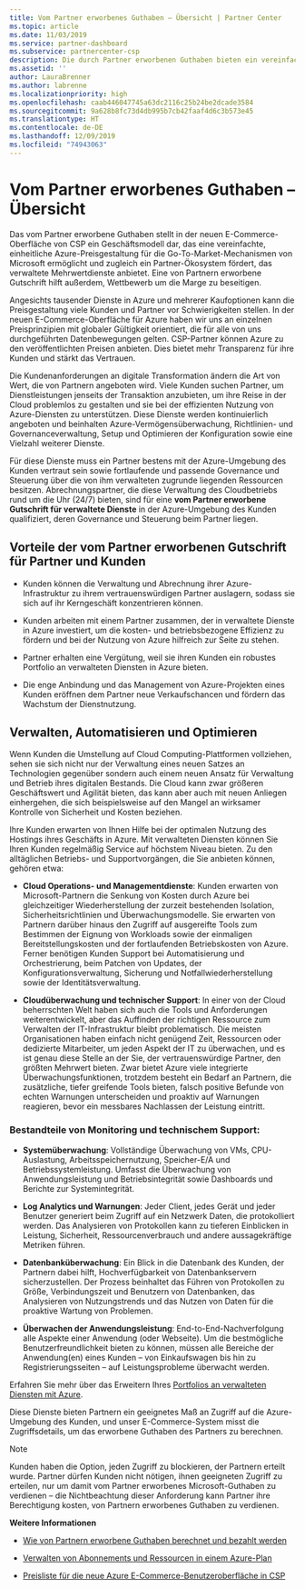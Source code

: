 ```yaml
---
title: Vom Partner erworbenes Guthaben – Übersicht | Partner Center
ms.topic: article
ms.date: 11/03/2019
ms.service: partner-dashboard
ms.subservice: partnercenter-csp
description: Die durch Partner erworbenen Guthaben bieten ein vereinfachtes einheitliches Azure-Preismodell, verwaltete Mehrwertdienste und die Möglichkeit, dem Margendruck zu entgehen.
ms.assetid: ''
author: LauraBrenner
ms.author: labrenne
ms.localizationpriority: high
ms.openlocfilehash: caab446047745a63dc2116c25b24be2dcade3584
ms.sourcegitcommit: 9a628b8fc73d4db995b7cb42faaf4d6c3b573e45
ms.translationtype: HT
ms.contentlocale: de-DE
ms.lasthandoff: 12/09/2019
ms.locfileid: "74943063"
---
```

# <a name="partner-earned-credit---overview"></a>Vom Partner erworbenes Guthaben – Übersicht

Das vom Partner erworbene Guthaben stellt in der neuen E-Commerce-Oberfläche von CSP ein Geschäftsmodell dar, das eine vereinfachte, einheitliche Azure-Preisgestaltung für die Go-To-Market-Mechanismen von Microsoft ermöglicht und zugleich ein Partner-Ökosystem fördert, das verwaltete Mehrwertdienste anbietet. Eine von Partnern erworbene Gutschrift hilft außerdem, Wettbewerb um die Marge zu beseitigen. 

Angesichts tausender Dienste in Azure und mehrerer Kaufoptionen kann die Preisgestaltung viele Kunden und Partner vor Schwierigkeiten stellen. In der neuen E-Commerce-Oberfläche für Azure haben wir uns an einzelnen Preisprinzipien mit globaler Gültigkeit orientiert, die für alle von uns durchgeführten Datenbewegungen gelten. CSP-Partner können Azure zu den veröffentlichten Preisen anbieten. Dies bietet mehr Transparenz für ihre Kunden und stärkt das Vertrauen. 

Die Kundenanforderungen an digitale Transformation ändern die Art von Wert, die von Partnern angeboten wird. Viele Kunden suchen Partner, um Dienstleistungen jenseits der Transaktion anzubieten, um ihre Reise in der Cloud problemlos zu gestalten und sie bei der effizienten Nutzung von Azure-Diensten zu unterstützen. Diese Dienste werden kontinuierlich angeboten und beinhalten Azure-Vermögensüberwachung, Richtlinien- und Governanceverwaltung, Setup und Optimieren der Konfiguration sowie eine Vielzahl weiterer Dienste. 

Für diese Dienste muss ein Partner bestens mit der Azure-Umgebung des Kunden vertraut sein sowie fortlaufende und passende Governance und Steuerung über die von ihm verwalteten zugrunde liegenden Ressourcen besitzen. Abrechnungspartner, die diese Verwaltung des Cloudbetriebs rund um die Uhr (24/7) bieten, sind für eine **vom Partner erworbene Gutschrift für verwaltete Dienste** in der Azure-Umgebung des Kunden qualifiziert, deren Governance und Steuerung beim Partner liegen. 


## <a name="benefits-of-the-partner-earned-credit-for-partners-and-customers"></a>Vorteile der vom Partner erworbenen Gutschrift für Partner und Kunden

- Kunden können die Verwaltung und Abrechnung ihrer Azure-Infrastruktur zu ihrem vertrauenswürdigen Partner auslagern, sodass sie sich auf ihr Kerngeschäft konzentrieren können.

- Kunden arbeiten mit einem Partner zusammen, der in verwaltete Dienste in Azure investiert, um die kosten- und betriebsbezogene Effizienz zu fördern und bei der Nutzung von Azure hilfreich zur Seite zu stehen.

- Partner erhalten eine Vergütung, weil sie ihren Kunden ein robustes Portfolio an verwalteten Diensten in Azure bieten.  

- Die enge Anbindung und das Management von Azure-Projekten eines Kunden eröffnen dem Partner neue Verkaufschancen und fördern das Wachstum der Dienstnutzung. 

## <a name="manage-automate-and-optimize"></a>Verwalten, Automatisieren und Optimieren

Wenn Kunden die Umstellung auf Cloud Computing-Plattformen vollziehen, sehen sie sich nicht nur der Verwaltung eines neuen Satzes an Technologien gegenüber sondern auch einem neuen Ansatz für Verwaltung und Betrieb ihres digitalen Bestands. Die Cloud kann zwar größeren Geschäftswert und Agilität bieten, das kann aber auch mit neuen Anliegen einhergehen, die sich beispielsweise auf den Mangel an wirksamer Kontrolle von Sicherheit und Kosten beziehen. 

Ihre Kunden erwarten von Ihnen Hilfe bei der optimalen Nutzung des Hostings ihres Geschäfts in Azure. Mit verwalteten Diensten können Sie Ihren Kunden regelmäßig Service auf höchstem Niveau bieten. Zu den alltäglichen Betriebs- und Supportvorgängen, die Sie anbieten können, gehören etwa:

- **Cloud Operations- und Managementdienste**: Kunden erwarten von Microsoft-Partnern die Senkung von Kosten durch Azure bei gleichzeitiger Wiederherstellung der zurzeit bestehenden Isolation, Sicherheitsrichtlinien und Überwachungsmodelle. Sie erwarten von Partnern darüber hinaus den Zugriff auf ausgereifte Tools zum Bestimmen der Eignung von Workloads sowie der einmaligen Bereitstellungskosten und der fortlaufenden Betriebskosten von Azure. Ferner benötigen Kunden Support bei Automatisierung und Orchestrierung, beim Patchen von Updates, der Konfigurationsverwaltung, Sicherung und Notfallwiederherstellung sowie der Identitätsverwaltung. 

- **Cloudüberwachung und technischer Support**: In einer von der Cloud beherrschten Welt haben sich auch die Tools und Anforderungen weiterentwickelt, aber das Auffinden der richtigen Ressource zum Verwalten der IT-Infrastruktur bleibt problematisch. Die meisten Organisationen haben einfach nicht genügend Zeit, Ressourcen oder dedizierte Mitarbeiter, um jeden Aspekt der IT zu überwachen, und es ist genau diese Stelle an der Sie, der vertrauenswürdige Partner, den größten Mehrwert bieten. Zwar bietet Azure viele integrierte Überwachungsfunktionen, trotzdem besteht ein Bedarf an Partnern, die zusätzliche, tiefer greifende Tools bieten, falsch positive Befunde von echten Warnungen unterscheiden und proaktiv auf Warnungen reagieren, bevor ein messbares Nachlassen der Leistung eintritt. 


### <a name="included-in-monitoring-and-technical-support"></a>Bestandteile von Monitoring und technischem Support:

- **Systemüberwachung**: Vollständige Überwachung von VMs, CPU-Auslastung, Arbeitsspeichernutzung, Speicher-E/A und Betriebssystemleistung. Umfasst die Überwachung von Anwendungsleistung und Betriebsintegrität sowie Dashboards und Berichte zur Systemintegrität.

- **Log Analytics und Warnungen**: Jeder Client, jedes Gerät und jeder Benutzer generiert beim Zugriff auf ein Netzwerk Daten, die protokolliert werden. Das Analysieren von Protokollen kann zu tieferen Einblicken in Leistung, Sicherheit, Ressourcenverbrauch und andere aussagekräftige Metriken führen.

- **Datenbanküberwachung**: Ein Blick in die Datenbank des Kunden, der Partnern dabei hilft, Hochverfügbarkeit von Datenbankservern sicherzustellen. Der Prozess beinhaltet das Führen von Protokollen zu Größe, Verbindungszeit und Benutzern von Datenbanken, das Analysieren von Nutzungstrends und das Nutzen von Daten für die proaktive Wartung von Problemen.

- **Überwachen der Anwendungsleistung**: End-to-End-Nachverfolgung alle Aspekte einer Anwendung (oder Webseite). Um die bestmögliche Benutzerfreundlichkeit bieten zu können, müssen alle Bereiche der Anwendung(en) eines Kunden – von Einkaufswagen bis hin zu Registrierungsseiten – auf Leistungsprobleme überwacht werden.

Erfahren Sie mehr über das Erweitern Ihres [Portfolios an verwalteten Diensten mit Azure](https://partner.microsoft.com/campaigns/cloud-playbooks-thank-you).

Diese Dienste bieten Partnern ein geeignetes Maß an Zugriff auf die Azure-Umgebung des Kunden, und unser E-Commerce-System misst die Zugriffsdetails, um das erworbene Guthaben des Partners zu berechnen.  

>[!Note]
>Kunden haben die Option, jeden Zugriff zu blockieren, der Partnern erteilt wurde. Partner dürfen Kunden nicht nötigen, ihnen geeigneten Zugriff zu erteilen, nur um damit vom Partner erworbenes Microsoft-Guthaben zu verdienen – die Nichtbeachtung dieser Anforderung kann Partner ihre Berechtigung kosten, von Partnern erworbenes Guthaben zu verdienen.

**Weitere Informationen**

- [Wie von Partnern erworbene Guthaben berechnet und bezahlt werden](partner-earned-credit-explanation.md)

- [Verwalten von Abonnements und Ressourcen in einem Azure-Plan](azure-plan-manage.md)

- [Preisliste für die neue Azure E-Commerce-Benutzeroberfläche in CSP](azure-plan-price-list.md)

